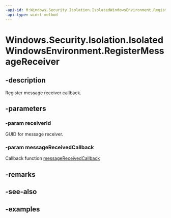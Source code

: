 ```yaml
---
-api-id: M:Windows.Security.Isolation.IsolatedWindowsEnvironment.RegisterMessageReceiver(System.Guid,Windows.Security.Isolation.MessageReceivedCallback)
-api-type: winrt method
---
```


<!-- Method syntax.
public void IsolatedWindowsEnvironment.RegisterMessageReceiver(Guid receiverId, MessageReceivedCallback messageReceivedCallback)
-->

# Windows.Security.Isolation.IsolatedWindowsEnvironment.RegisterMessageReceiver

## -description
Register message receiver callback.
## -parameters
### -param receiverId
GUID for message receiver.
### -param messageReceivedCallback
Callback function [messageReceivedCallback](messagereceivedcallback.md)
## -remarks

## -see-also

## -examples

